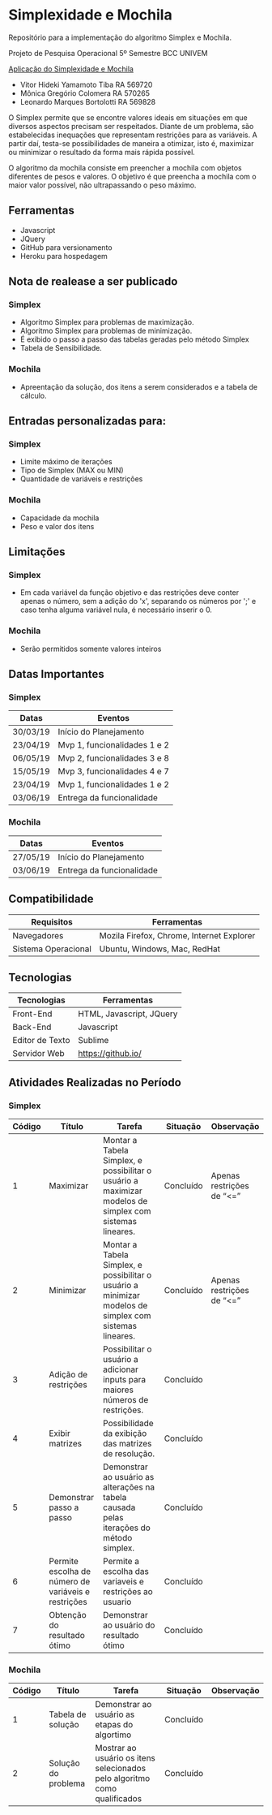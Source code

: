 # Simplexidade e Mochila

Repositório para a implementação do algoritmo Simplex e Mochila.

Projeto de Pesquisa Operacional
5º Semestre BCC UNIVEM

[Aplicação do Simplexidade e Mochila](https://simplexidade-mochila.herokuapp.com)

- Vitor Hideki Yamamoto Tiba    RA 569720  
- Mônica Gregório Colomera RA 570265  
- Leonardo Marques Bortolotti   RA 569828

O Simplex permite que se encontre valores ideais em situações em que diversos aspectos precisam ser respeitados. Diante de um problema, são estabelecidas inequações que representam restrições para as variáveis. A partir daí, testa-se possibilidades de maneira a otimizar, isto é, maximizar ou minimizar o resultado da forma mais rápida possível.

O algoritmo da mochila consiste em preencher a mochila com objetos diferentes de pesos e valores. O objetivo é que preencha a mochila com o maior valor possível, não ultrapassando o peso máximo.


## Ferramentas

- Javascript
- JQuery
- GitHub para versionamento
- Heroku para hospedagem

## Nota de realease a ser publicado

### Simplex

- Algoritmo Simplex para problemas de maximização.
- Algoritmo Simplex para problemas de minimização.
- É exibido o passo a passo das tabelas geradas pelo método Simplex
- Tabela de Sensibilidade.

### Mochila

- Apreentação da solução, dos itens a serem considerados e a tabela de cálculo.


## Entradas personalizadas para:

### Simplex

- Limite máximo de iterações
- Tipo de Simplex (MAX ou MIN)
- Quantidade de variáveis e restrições

### Mochila
- Capacidade da mochila
- Peso e valor dos itens

## Limitações

### Simplex

- Em cada variável da função objetivo e das restrições deve conter apenas o número, sem a adição do 'x', separando os números por ';' e caso tenha alguma variável nula, é necessário inserir o 0.

### Mochila

- Serão permitidos somente valores inteiros

## Datas Importantes

### Simplex

Datas | Eventos
--------- | ------
30/03/19     | Início do Planejamento
23/04/19     | Mvp 1, funcionalidades 1 e 2
06/05/19     | Mvp 2, funcionalidades 3 e 8
15/05/19     | Mvp 3, funcionalidades 4 e 7
23/04/19     | Mvp 1, funcionalidades 1 e 2
03/06/19     | Entrega da funcionalidade

### Mochila

Datas | Eventos
--------- | ------
27/05/19     | Início do Planejamento
03/06/19     | Entrega da funcionalidade


## Compatibilidade

Requisitos | Ferramentas
--------- | ------
Navegadores     | Mozila Firefox, Chrome, Internet Explorer
Sistema Operacional    | Ubuntu, Windows, Mac, RedHat

## Tecnologias

Tecnologias | Ferramentas
--------- | ------
Front-End     | HTML, Javascript, JQuery
Back-End    | Javascript
Editor de Texto  |  Sublime
Servidor Web    | https://github.io/

## Atividades Realizadas no Período

### Simplex

Código | Título | Tarefa | Situação | Observação
--------- | ------ | -------| -------| -------
1 | Maximizar | Montar a Tabela Simplex, e possibilitar o usuário a maximizar modelos de simplex com sistemas lineares. | Concluído | Apenas restrições de “<=”
2 | Minimizar | Montar a Tabela Simplex, e possibilitar o usuário a minimizar modelos de simplex com sistemas lineares. | Concluído | Apenas restrições de “<=”
3 | Adição de restrições | Possibilitar o usuário a adicionar inputs para maiores números de restrições. | Concluído |
4 | Exibir matrizes | Possibilidade da exibição das matrizes de resolução. | Concluído |
5 | Demonstrar passo a passo | Demonstrar ao usuário as alterações na tabela causada pelas iterações do método simplex. | Concluído|
6 | Permite escolha de número de variáveis e restrições |Permite a escolha das variaveis e restrições ao usuario | Concluído|
7 | Obtenção do resultado ótimo | Demonstrar ao usuário do resultado ótimo | Concluído|

### Mochila

Código | Título | Tarefa | Situação | Observação
--------- | ------ | -------| -------| -------
1 | Tabela de solução | Demonstrar ao usuário as etapas do algortimo | Concluído |
2 | Solução do problema | Mostrar ao usuário os itens selecionados pelo algoritmo como qualificados | Concluído |
